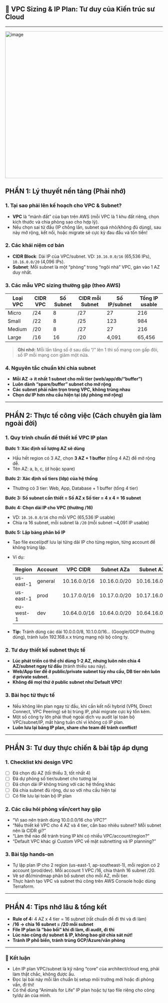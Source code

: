 ## 🎯 VPC Sizing & IP Plan: Tư duy của Kiến trúc sư Cloud 

---
<img width="831" height="469" alt="image" src="https://github.com/user-attachments/assets/e3bd5d53-352e-4ac9-9eaf-08540b7d62e6" />

## PHẦN 1: Lý thuyết nền tảng (Phải nhớ)

### 1. **Tại sao phải lên kế hoạch cho VPC & Subnet?**
- **VPC** là “mảnh đất” của bạn trên AWS (mỗi VPC là 1 khu đất riêng, chọn kích thước và chia phòng sao cho hợp lý).
- Nếu chọn sai từ đầu (IP chồng lấn, subnet quá nhỏ/không đủ dùng), sau này mở rộng, kết nối, hoặc migrate sẽ cực kỳ đau đầu và tốn tiền!

### 2. **Các khái niệm cơ bản**
- **CIDR Block**: Dải IP của VPC/subnet. VD: `10.16.0.0/16` (65,536 IPs), `10.16.0.0/20` (4,096 IPs).
- **Subnet**: Mỗi subnet là một “phòng” trong “ngôi nhà” VPC, gán vào 1 AZ duy nhất.

### 3. **Các mẫu VPC sizing thường gặp (theo AWS)**
| Loại VPC      | CIDR VPC     | Số Subnet | CIDR mỗi Subnet | Số IP/subnet | Tổng IP usable |
|---------------|--------------|-----------|-----------------|--------------|---------------|
| Micro         | /24          | 8         | /27             | 27           | 216           |
| Small         | /22          | 8         | /25             | 123          | 984           |
| Medium        | /20          | 8         | /27             | 27           | 216           |
| Large         | /16          | 16        | /20             | 4,091        | 65,456        |

> **Ghi nhớ:** Mỗi lần tăng số ở sau dấu “/” lên 1 thì số mạng con gấp đôi, số IP mỗi mạng con giảm một nửa.

### 4. **Nguyên tắc chuẩn khi chia subnet**
- **Mỗi AZ → ít nhất 1 subnet cho mỗi tier (web/app/db/“buffer”)**
- **Luôn dành “spare/buffer” subnet cho mở rộng**
- **Các subnet phải nằm trọn trong VPC, không trùng nhau**
- **Chọn dư IP hơn nhu cầu hiện tại (dự phòng mở rộng)**

---

## PHẦN 2: Thực tế công việc (Cách chuyên gia làm ngoài đời)

### 1. **Quy trình chuẩn để thiết kế VPC IP plan**

**Bước 1: Xác định số lượng AZ sẽ dùng**
- Hầu hết region có 3 AZ, chọn **3 AZ + 1 buffer** (tổng 4 AZ) để mở rộng dễ.
- Tên AZ: a, b, c, (d hoặc spare)

**Bước 2: Xác định số tiers (lớp) của hệ thống**
- Thường có 3 tier: Web, App, Database + 1 buffer (tổng 4 tier)

**Bước 3: Số subnet cần thiết = Số AZ x Số tier = 4 x 4 = 16 subnet**

**Bước 4: Chọn dải IP cho VPC (thường /16)**
- VD: `10.16.0.0/16` cho mỗi VPC (65,536 IP usable)
- Chia ra 16 subnet, mỗi subnet là `/20` (mỗi subnet ~4,091 IP usable)

**Bước 5: Lập bảng phân bổ IP**
- Tạo file excel/pdf lưu lại từng dải IP cho từng region, từng account để không trùng lặp.
- Ví dụ:
  
  | Region    | Account  | VPC CIDR        | Subnet AZa      | Subnet AZb      | ... |
  |-----------|----------|-----------------|-----------------|-----------------|-----|
  | us-east-1 | general  | 10.16.0.0/16    | 10.16.0.0/20    | 10.16.16.0/20   | ... |
  | us-east-1 | prod     | 10.17.0.0/16    | 10.17.0.0/20    | 10.17.16.0/20   | ... |
  | eu-west-1 | dev      | 10.64.0.0/16    | 10.64.0.0/20    | 10.64.16.0/20   | ... |
  
- **Tip:** Tránh dùng các dải 10.0.0.0/8, 10.1.0.0/16… (Google/GCP thường dùng), tránh luôn 192.168.x.x trùng mạng nội bộ công ty.

### 2. **Tư duy thiết kế subnet thực tế**
- **Lúc phát triển có thể chỉ dùng 1-2 AZ, nhưng luôn nên chia 4 AZ/subnet ngay từ đầu** (tránh thiếu sau này).
- **Web/App tier để ở public/private subnet tùy nhu cầu, DB tier nên luôn ở private subnet.**
- **Không để mọi thứ ở public subnet như Default VPC!**

### 3. **Bài học từ thực tế**
- Nếu không lên plan ngay từ đầu, khi cần kết nối hybrid (VPN, Direct Connect, VPC Peering) sẽ bị trùng IP, phải migrate cực kỳ tốn kém.
- Một số công ty lớn phải thuê ngoài dịch vụ audit lại toàn bộ VPC/subnet/IP, mất hàng tuần chỉ vì không có IP plan.
- **Luôn lưu lại bảng IP plan, share cho team để tránh conflict!**

---

## PHẦN 3: Tư duy thực chiến & bài tập áp dụng

### 1. **Checklist khi design VPC**
- [ ] Đã chọn đủ AZ (tối thiểu 3, tốt nhất 4)
- [ ] Đã dự phòng số tier/subnet cho tương lai
- [ ] Đã chọn dải IP không trùng với các hệ thống khác
- [ ] Đã chia subnet đủ rộng, dư so với nhu cầu hiện tại
- [ ] Có file lưu lại toàn bộ IP plan

### 2. **Các câu hỏi phỏng vấn/cert hay gặp**
- “Vì sao nên tránh dùng 10.0.0.0/16 cho VPC?”
- “Nếu thiết kế VPC cho 4 AZ và 4 tier, cần bao nhiêu subnet? Mỗi subnet nên là CIDR gì?”
- “Làm thế nào để tránh trùng IP khi có nhiều VPC/account/region?”
- “Default VPC khác gì Custom VPC về mặt subnetting và IP planning?”

### 3. **Bài tập hands-on**
- Tự lập plan IP cho 2 region (us-east-1, ap-southeast-1), mỗi region có 2 account (prod/dev). Mỗi account 1 VPC /16, chia thành 16 subnet /20.
- Vẽ sơ đồ/mindmap phân bổ subnet cho mỗi AZ, mỗi tier.
- Thực hành tạo VPC và subnet thủ công trên AWS Console hoặc dùng Terraform.

---

## PHẦN 4: Tips nhớ lâu & tổng kết

- **Rule of 4:** 4 AZ x 4 tier = 16 subnet (rất chuẩn để đi thi và đi làm)
- **/16 → chia 16 subnet = /20 mỗi subnet**  
- **File IP plan là “bảo bối” khi đi làm, đi audit, đi thi**
- **Lúc nào cũng dư subnet & IP, không bao giờ chia sát nút!**
- **Tránh IP phổ biến, tránh trùng GCP/Azure/văn phòng**

---

### 📌 Kết luận  
- Lên IP plan VPC/subnet là kỹ năng “core” của architect/cloud eng, phải làm thật chắc, không được ẩu.
- Đọc lại bài này mỗi lần chuẩn bị setup môi trường mới hoặc đi phỏng vấn, đi thi!
- Có thể dùng “Animals for Life” IP plan hoặc tự tạo file riêng cho công ty/dự án của mình.


